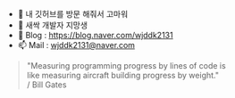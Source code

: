 - 👋 내 깃허브를 방문 해줘서 고마워
- 🌱 새싹 개발자 지망생 
- 💬 Blog : https://blog.naver.com/wjddk2131
- 📫 Mail : wjddk2131@naver.com
> "Measuring programming progress by lines of code is <br>
> like measuring aircraft building progress by weight." <br>
> / Bill Gates
<!--
**wjddk307/wjddk307** is a ✨ _special_ ✨ repository because its `README.md` (this file) appears on your GitHub profile.

Here are some ideas to get you started:

- 🔭 I’m currently working on ...
- 🌱 I’m currently learning ...
- 👯 I’m looking to collaborate on ...
- 🤔 I’m looking for help with ...
- 💬 Ask me about ...
- 📫 How to reach me: ...
- 😄 Pronouns: ...
- ⚡ Fun fact: ...
-->
